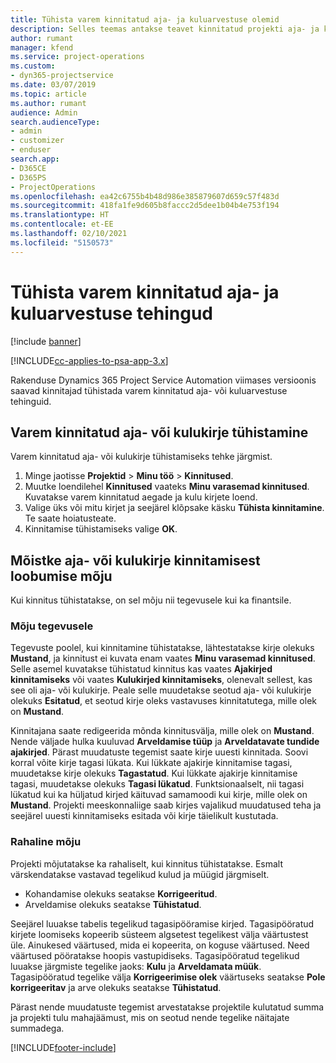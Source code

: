 ```yaml
---
title: Tühista varem kinnitatud aja- ja kuluarvestuse olemid
description: Selles teemas antakse teavet kinnitatud projekti aja- ja kuluarvestuse tehingute tühistamise kohta.
author: rumant
manager: kfend
ms.service: project-operations
ms.custom:
- dyn365-projectservice
ms.date: 03/07/2019
ms.topic: article
ms.author: rumant
audience: Admin
search.audienceType:
- admin
- customizer
- enduser
search.app:
- D365CE
- D365PS
- ProjectOperations
ms.openlocfilehash: ea42c6755b4b48d986e385879607d659c57f483d
ms.sourcegitcommit: 418fa1fe9d605b8faccc2d5dee1b04b4e753f194
ms.translationtype: HT
ms.contentlocale: et-EE
ms.lasthandoff: 02/10/2021
ms.locfileid: "5150573"
---
```

# <a name="cancel-previously-approved-time-or-expense-entries"></a>Tühista varem kinnitatud aja- ja kuluarvestuse tehingud

[!include [banner](../includes/psa-now-project-operations.md)]

[!INCLUDE[cc-applies-to-psa-app-3.x](../includes/cc-applies-to-psa-app-3x.md)]

Rakenduse Dynamics 365 Project Service Automation viimases versioonis saavad kinnitajad tühistada varem kinnitatud aja- või kuluarvestuse tehinguid.

## <a name="cancel-a-previously-approved-time-or-expense-entry"></a>Varem kinnitatud aja- või kulukirje tühistamine

Varem kinnitatud aja- või kulukirje tühistamiseks tehke järgmist.

1. Minge jaotisse **Projektid** \> **Minu töö** \> **Kinnitused**.
2. Muutke loendilehel **Kinnitused** vaateks **Minu varasemad kinnitused**. Kuvatakse varem kinnitatud aegade ja kulu kirjete loend.
3. Valige üks või mitu kirjet ja seejärel klõpsake käsku **Tühista kinnitamine**. Te saate hoiatusteate.
4. Kinnitamise tühistamiseks valige **OK**.

## <a name="understand-the-impact-of-canceling-a-time-or-expense-entry-approval"></a>Mõistke aja- või kulukirje kinnitamisest loobumise mõju

Kui kinnitus tühistatakse, on sel mõju nii tegevusele kui ka finantsile.

### <a name="operational-impact"></a>Mõju tegevusele

Tegevuste poolel, kui kinnitamine tühistatakse, lähtestatakse kirje olekuks **Mustand**, ja kinnitust ei kuvata enam vaates **Minu varasemad kinnitused**. Selle asemel kuvatakse tühistatud kinnitus kas vaates **Ajakirjed kinnitamiseks** või vaates **Kulukirjed kinnitamiseks**, olenevalt sellest, kas see oli aja- või kulukirje. Peale selle muudetakse seotud aja- või kulukirje olekuks **Esitatud**, et seotud kirje oleks vastavuses kinnitatutega, mille olek on **Mustand**.

Kinnitajana saate redigeerida mõnda kinnitusvälja, mille olek on **Mustand**. Nende väljade hulka kuuluvad **Arveldamise tüüp** ja **Arveldatavate tundide ajakirjed**. Pärast muudatuste tegemist saate kirje uuesti kinnitada. Soovi korral võite kirje tagasi lükata. Kui lükkate ajakirje kinnitamise tagasi, muudetakse kirje olekuks **Tagastatud**. Kui lükkate ajakirje kinnitamise tagasi, muudetakse olekuks **Tagasi lükatud**. Funktsionaalselt, nii tagasi lükatud kui ka hüljatud kirjed käituvad samamoodi kui kirje, mille olek on **Mustand**. Projekti meeskonnaliige saab kirjes vajalikud muudatused teha ja seejärel uuesti kinnitamiseks esitada või kirje täielikult kustutada.

### <a name="financial-impact"></a>Rahaline mõju

Projekti mõjutatakse ka rahaliselt, kui kinnitus tühistatakse. Esmalt värskendatakse vastavad tegelikud kulud ja müügid järgmiselt.

- Kohandamise olekuks seatakse **Korrigeeritud**.
- Arveldamise olekuks seatakse **Tühistatud**.

Seejärel luuakse tabelis tegelikud tagasipööramise kirjed. Tagasipööratud kirjete loomiseks kopeerib süsteem algsetest tegelikest välja väärtustest üle. Ainukesed väärtused, mida ei kopeerita, on koguse väärtused. Need väärtused pööratakse hoopis vastupidiseks. Tagasipööratud tegelikud luuakse järgmiste tegelike jaoks: **Kulu** ja **Arveldamata müük**. Tagasipööratud tegelike välja **Korrigeerimise olek** väärtuseks seatakse **Pole korrigeeritav** ja arve olekuks seatakse **Tühistatud**.

Pärast nende muudatuste tegemist arvestatakse projektile kulutatud summa ja projekti tulu mahajäämust, mis on seotud nende tegelike näitajate summadega.


[!INCLUDE[footer-include](../includes/footer-banner.md)]